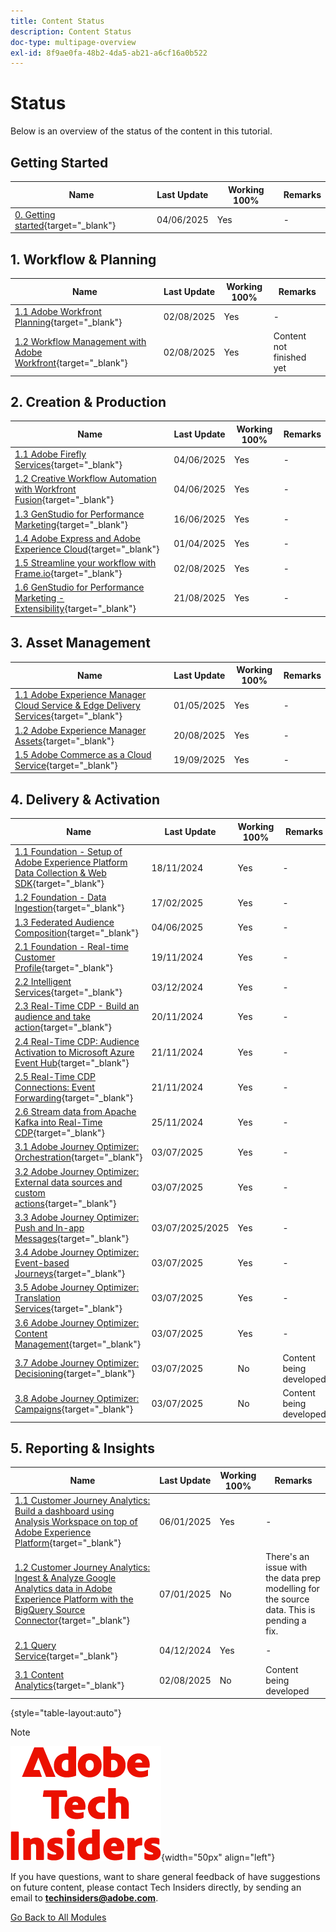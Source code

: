 ```yaml
---
title: Content Status
description: Content Status
doc-type: multipage-overview
exl-id: 8f9ae0fa-48b2-4da5-ab21-a6cf16a0b522
---
```

# Status

Below is an overview of the status of the content in this tutorial.

## Getting Started

| Name                   | Last Update | Working 100% | Remarks |
| ---------------------- | ------------ | ------------ |------------ |
| [0. Getting started](./modules/getting-started/gettingstarted/getting-started.md){target="_blank"} | 04/06/2025  | Yes         | - |

## 1. Workflow & Planning

| Name                   | Last Update | Working 100% | Remarks |
| ---------------------- | ------------ | ------------ |------------ |
[1.1 Adobe Workfront Planning](./modules/workflow-planning/module1.1/wfplanning.md){target="_blank"} | 02/08/2025  | Yes         | - |
| [1.2 Workflow Management with Adobe Workfront](./modules/workflow-planning/module1.2/workfront.md){target="_blank"} | 02/08/2025  | Yes         | Content not finished yet |

## 2. Creation & Production

| Name                   | Last Update | Working 100% | Remarks |
| ---------------------- | ------------ | ------------ |------------ |
| [1.1 Adobe Firefly Services](./modules/creation-production/module1.1/firefly-services.md){target="_blank"} | 04/06/2025  | Yes         | - |
| [1.2 Creative Workflow Automation with Workfront Fusion](./modules/creation-production/module1.2/automation.md){target="_blank"} | 04/06/2025  | Yes         | - |
| [1.3 GenStudio for Performance Marketing](./modules/creation-production/module1.3/genstudio.md){target="_blank"} | 16/06/2025  | Yes         | - |
| [1.4 Adobe Express and Adobe Experience Cloud](./modules/creation-production/module1.4/express.md){target="_blank"} | 01/04/2025  | Yes         | - |
| [1.5 Streamline your workflow with Frame.io](./modules/creation-production/module1.5/frameio.md){target="_blank"}| 02/08/2025  | Yes         | - |
| [1.6 GenStudio for Performance Marketing - Extensibility](./modules/creation-production/module1.6/genstudioext.md){target="_blank"}| 21/08/2025  | Yes       | - |


## 3. Asset Management

| Name                   | Last Update | Working 100% | Remarks |
| ---------------------- | ------------ | ------------ |------------ |
| [1.1 Adobe Experience Manager Cloud Service & Edge Delivery Services](./modules/asset-mgmt/module2.1/aemcs.md){target="_blank"} | 01/05/2025  | Yes         | - |
| [1.2 Adobe Experience Manager Assets](./modules/asset-mgmt/module2.2/aemassets.md){target="_blank"} | 20/08/2025  | Yes         | - |
| [1.5 Adobe Commerce as a Cloud Service](./modules/asset-mgmt/module1.5/accs.md){target="_blank"} | 19/09/2025  | Yes         | - |

## 4. Delivery & Activation

| Name                   | Last Update | Working 100% | Remarks |
| ---------------------- | ------------ | ------------ |------------ |
| [1.1 Foundation - Setup of Adobe Experience Platform Data Collection & Web SDK](./modules/delivery-activation/datacollection/dc1.1/data-ingestion-launch-web-sdk.md){target="_blank"} | 18/11/2024 | Yes         | -|
| [1.2 Foundation - Data Ingestion](./modules/delivery-activation/datacollection/dc1.2/data-ingestion.md){target="_blank"}         | 17/02/2025          | Yes         |-|
| [1.3 Federated Audience Composition](./modules/delivery-activation/datacollection/dc1.3/fac.md){target="_blank"}         | 04/06/2025          | Yes        | - |
| [2.1 Foundation - Real-time Customer Profile](./modules/delivery-activation/rtcdp-b2c/rtcdpb2c-1/real-time-customer-profile.md){target="_blank"}       | 19/11/2024          | Yes         |-|
| [2.2 Intelligent Services](./modules/delivery-activation/rtcdp-b2c/rtcdpb2c-2/intelligent-services.md){target="_blank"}      | 03/12/2024          | Yes        |-|
| [2.3 Real-Time CDP - Build an audience and take action](./modules/delivery-activation/rtcdp-b2c/rtcdpb2c-3/real-time-cdp-build-a-segment-take-action.md){target="_blank"}       | 20/11/2024        | Yes         |-|
| [2.4 Real-Time CDP: Audience Activation to Microsoft Azure Event Hub](./modules/delivery-activation/rtcdp-b2c/rtcdpb2c-4/segment-activation-microsoft-azure-eventhub.md){target="_blank"}      | 21/11/2024        | Yes         |-|
| [2.5 Real-Time CDP Connections: Event Forwarding](./modules/delivery-activation/rtcdp-b2c/rtcdpb2c-5/aep-data-collection-ssf.md){target="_blank"}       | 21/11/2024        | Yes         |-|
| [2.6 Stream data from Apache Kafka into Real-Time CDP](./modules/delivery-activation/rtcdp-b2c/rtcdpb2c-6/aep-apache-kafka.md){target="_blank"}      | 25/11/2024        | Yes        |-|
| [3.1 Adobe Journey Optimizer: Orchestration](./modules/delivery-activation/ajo-b2c/ajob2c-1/journey-orchestration-create-account.md){target="_blank"}     | 03/07/2025       | Yes        |-|
| [3.2 Adobe Journey Optimizer: External data sources and custom actions](./modules/delivery-activation/ajo-b2c/ajob2c-2/journey-orchestration-external-weather-api-sms.md){target="_blank"}     | 03/07/2025       | Yes       |-|
| [3.3 Adobe Journey Optimizer: Push and In-app Messages](./modules/delivery-activation/ajo-b2c/ajob2c-3/ajopushinapp.md){target="_blank"}     | 03/07/2025/2025        | Yes       |-|
| [3.4 Adobe Journey Optimizer: Event-based Journeys](./modules/delivery-activation/ajo-b2c/ajob2c-4/journeyoptimizer.md){target="_blank"}| 03/07/2025        | Yes        |-|
| [3.5 Adobe Journey Optimizer: Translation Services](./modules/delivery-activation/ajo-b2c/ajob2c-5/ajotranslationsvcs.md){target="_blank"}| 03/07/2025        | Yes        |-|
| [3.6 Adobe Journey Optimizer: Content Management](./modules/delivery-activation/ajo-b2c/ajob2c-6/ajocontent.md){target="_blank"}| 03/07/2025        | Yes        |-|
| [3.7 Adobe Journey Optimizer: Decisioning](./modules/delivery-activation/ajo-b2c/ajob2c-7/ajo-decisioning.md){target="_blank"}| 03/07/2025        | No        |Content being developed|
| [3.8 Adobe Journey Optimizer: Campaigns](./modules/delivery-activation/ajo-b2c/ajob2c-8/ajocampaigns.md){target="_blank"}| 03/07/2025        | No        |Content being developed|

## 5. Reporting & Insights

| Name                   | Last Update | Working 100% | Remarks |
| ---------------------- | ------------ | ------------ |------------ |
| [1.1 Customer Journey Analytics: Build a dashboard using Analysis Workspace on top of Adobe Experience Platform](./modules/reporting-insights/cja-b2c/cjab2c-1/customer-journey-analytics-build-a-dashboard.md){target="_blank"}      | 06/01/2025        | Yes        | - |
| [1.2 Customer Journey Analytics: Ingest & Analyze Google Analytics data in Adobe Experience Platform with the BigQuery Source Connector](./modules/reporting-insights/cja-b2c/cjab2c-2/customer-journey-analytics-bigquery-gcp.md){target="_blank"}      | 07/01/2025        | No        | There's an issue with the data prep modelling for the source data. This is pending a fix. |
| [2.1 Query Service](./modules/reporting-insights/datadistiller/dd-1/query-service.md){target="_blank"}      | 04/12/2024        | Yes        |-|
| [3.1 Content Analytics](./modules/reporting-insights/content/module3.1/contentanalytics.md){target="_blank"}      | 02/08/2025        | No        |Content being developed|

{style="table-layout:auto"}

>[!NOTE]
>
>![Tech Insiders](./assets/images/techinsiders.png){width="50px" align="left"}
>
>If you have questions, want to share general feedback of have suggestions on future content, please contact Tech Insiders directly, by sending an email to **techinsiders@adobe.com**.

[Go Back to All Modules](./overview.md)
